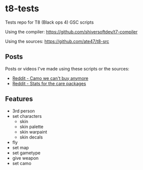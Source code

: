 # t8-tests

Tests repo for T8 (Black ops 4) GSC scripts

Using the compiler: https://github.com/shiversoftdev/t7-compiler

Using the sources: https://github.com/ate47/t8-src

## Posts

Posts or videos I've made using these scripts or the sources:

- [Reddit - Camo we can't buy anymore](https://www.reddit.com/r/Blackops4/comments/10y963t/if_someone_wants_to_see_the_camos_we_cant_buy/)
- [Reddit - Stats for the care packages](https://www.reddit.com/r/Blackops4/comments/nhonhu/if_you_had_ever_wondered_the_probabilities_in_the/)

## Features

- 3rd person
- set characters
  - skin
  - skin palette
  - skin warpaint
  - skin decals
- fly
- set map
- set gametype
- give weapon
- set camo

